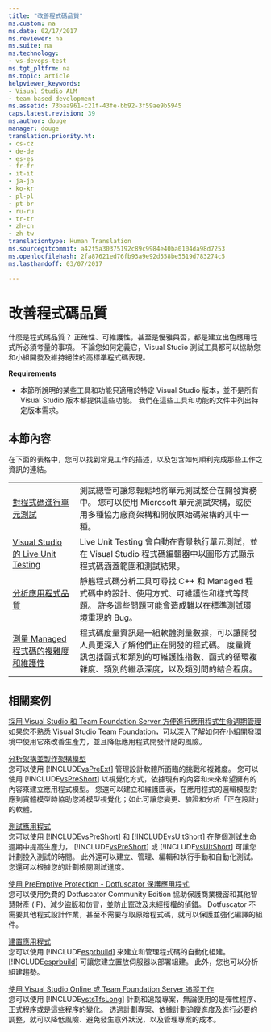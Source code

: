 ```yaml
---
title: "改善程式碼品質"
ms.custom: na
ms.date: 02/17/2017
ms.reviewer: na
ms.suite: na
ms.technology:
- vs-devops-test
ms.tgt_pltfrm: na
ms.topic: article
helpviewer_keywords:
- Visual Studio ALM
- team-based development
ms.assetid: 73baa961-c21f-43fe-bb92-3f59ae9b5945
caps.latest.revision: 39
ms.author: douge
manager: douge
translation.priority.ht:
- cs-cz
- de-de
- es-es
- fr-fr
- it-it
- ja-jp
- ko-kr
- pl-pl
- pt-br
- ru-ru
- tr-tr
- zh-cn
- zh-tw
translationtype: Human Translation
ms.sourcegitcommit: a42f5a30375192c89c9984e40ba0104da98d7253
ms.openlocfilehash: 2fa87621ed76fb93a9e92d558be5519d783274c5
ms.lasthandoff: 03/07/2017

---
```

# <a name="improve-code-quality"></a>改善程式碼品質
什麼是程式碼品質？ 正確性、可維護性，甚至是優雅與否，都是建立出色應用程式所必須考量的事項。 不論您如何定義它，Visual Studio 測試工具都可以協助您和小組開發及維持絕佳的高標準程式碼表現。  
  
 **Requirements**  
  
-   本節所說明的某些工具和功能只適用於特定 Visual Studio 版本，並不是所有 Visual Studio 版本都提供這些功能。 我們在這些工具和功能的文件中列出特定版本需求。  
  
## <a name="in-this-section"></a>本節內容  
 在下面的表格中，您可以找到常見工作的描述，以及包含如何順利完成那些工作之資訊的連結。  
  
|||  
|-|-|  
|[對程式碼進行單元測試](../test/unit-test-your-code.md)|測試總管可讓您輕鬆地將單元測試整合在開發實務中。 您可以使用 Microsoft 單元測試架構，或使用多種協力廠商架構和開放原始碼架構的其中一種。|  
|[Visual Studio 的 Live Unit Testing](../test/live-unit-testing.md)|Live Unit Testing 會自動在背景執行單元測試，並在 Visual Studio 程式碼編輯器中以圖形方式顯示程式碼涵蓋範圍和測試結果。|  
|[分析應用程式品質](../code-quality/analyzing-application-quality-by-using-code-analysis-tools.md)|靜態程式碼分析工具可尋找 C++ 和 Managed 程式碼中的設計、使用方式、可維護性和樣式等問題。 許多這些問題可能會造成難以在標準測試環境重現的 Bug。|  
|[測量 Managed 程式碼的複雜度和維護性](../code-quality/measuring-complexity-and-maintainability-of-managed-code.md)|程式碼度量資訊是一組軟體測量數據，可以讓開發人員更深入了解他們正在開發的程式碼。 度量資訊包括函式和類別的可維護性指數、函式的循環複雜度、類別的繼承深度，以及類別間的結合程度。|  
  
## <a name="related-scenarios"></a>相關案例  
 [採用 Visual Studio 和 Team Foundation Server 方便進行應用程式生命週期管理](assetId:///7ae9182f-4762-4bd3-b238-39ce987932e5)  
 如果您不熟悉 Visual Studio Team Foundation，可以深入了解如何在小組開發環境中使用它來改善生產力，並且降低應用程式開發伴隨的風險。  
  
 [分析架構並製作架構模型](../modeling/analyze-and-model-your-architecture.md)  
 您可以使用 [!INCLUDE[vsPreExt](../test/includes/vspreext_md.md)] 管理設計軟體所面臨的挑戰和複雜度。 您可以使用 [!INCLUDE[vsPreShort](../test/includes/vspreshort_md.md)] 以視覺化方式，依據現有的內容和未來希望擁有的內容來建立應用程式模型。 您還可以建立和維護圖表，在應用程式的邏輯模型對應到實體模型時協助您將模型視覺化；如此可讓您變更、驗證和分析「正在設計」的軟體。  
  
 [測試應用程式](https://www.visualstudio.com/docs/test/overview)  
 您可以使用 [!INCLUDE[vsPreShort](../test/includes/vspreshort_md.md)] 和 [!INCLUDE[vsUltShort](../test/includes/vsultshort_md.md)] 在整個測試生命週期中提高生產力， [!INCLUDE[vsPreShort](../test/includes/vspreshort_md.md)] 或 [!INCLUDE[vsUltShort](../test/includes/vsultshort_md.md)] 可讓您計劃投入測試的時間。 此外還可以建立、管理、編輯和執行手動和自動化測試。 您還可以根據您的計劃檢閱測試進度。  
  
 [使用 PreEmptive Protection - Dotfuscator 保護應用程式](../ide/dotfuscator/index.md)  
 您可以使用免費的 Dotfuscator Community Edition 協助保護商業機密和其他智慧財產 (IP)、減少盜版和仿冒，並防止竄改及未經授權的偵錯。  Dotfuscator 不需要其他程式設計作業，甚至不需要存取原始程式碼，就可以保護並強化編譯的組件。
  
 [建置應用程式](https://www.visualstudio.com/docs/build/overview)  
 您可以使用 [!INCLUDE[esprbuild](../test/includes/esprbuild_md.md)] 來建立和管理程式碼的自動化組建。 [!INCLUDE[esprbuild](../test/includes/esprbuild_md.md)] 可讓您建立置放伺服器以部署組建。 此外，您也可以分析組建趨勢。  
  
 [使用 Visual Studio Online 或 Team Foundation Server 追蹤工作](https://www.visualstudio.com/docs/work/overview)  
 您可以使用 [!INCLUDE[vstsTfsLong](../test/includes/vststfslong_md.md)] 計劃和追蹤專案，無論使用的是彈性程序、正式程序或是這些程序的變化。 透過計劃專案、依據計劃追蹤進度及進行必要的調整，就可以降低風險、避免發生意外狀況，以及管理專案的成本。

